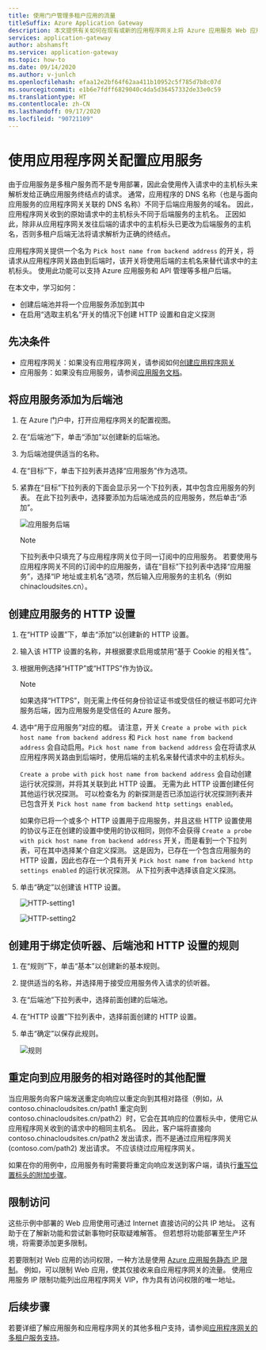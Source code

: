 ```yaml
---
title: 使用门户管理多租户应用的流量
titleSuffix: Azure Application Gateway
description: 本文提供有关如何在现有或新的应用程序网关上将 Azure 应用服务 Web 应用配置为后端池成员的指导。
services: application-gateway
author: abshamsft
ms.service: application-gateway
ms.topic: how-to
ms.date: 09/14/2020
ms.author: v-junlch
ms.openlocfilehash: efaa12e2bf64f62aa411b10952c5f785d7b8c07d
ms.sourcegitcommit: e1b6e7fdff6829040c4da5d36457332de33e0c59
ms.translationtype: HT
ms.contentlocale: zh-CN
ms.lasthandoff: 09/17/2020
ms.locfileid: "90721109"
---
```

# <a name="configure-app-service-with-application-gateway"></a>使用应用程序网关配置应用服务

由于应用服务是多租户服务而不是专用部署，因此会使用传入请求中的主机标头来解析发给正确应用服务终结点的请求。 通常，应用程序的 DNS 名称（也是与面向应用服务的应用程序网关关联的 DNS 名称）不同于后端应用服务的域名。 因此，应用程序网关收到的原始请求中的主机标头不同于后端服务的主机名。 正因如此，除非从应用程序网关发往后端的请求中的主机标头已更改为后端服务的主机名，否则多租户后端无法将请求解析为正确的终结点。

应用程序网关提供一个名为 `Pick host name from backend address` 的开关，将请求从应用程序网关路由到后端时，该开关将使用后端的主机名来替代请求中的主机标头。 使用此功能可以支持 Azure 应用服务和 API 管理等多租户后端。 

在本文中，学习如何：

- 创建后端池并将一个应用服务添加到其中
- 在启用“选取主机名”开关的情况下创建 HTTP 设置和自定义探测

## <a name="prerequisites"></a>先决条件

- 应用程序网关：如果没有应用程序网关，请参阅如何[创建应用程序网关](/application-gateway/quick-create-portal)
- 应用服务：如果没有应用服务，请参阅[应用服务文档](/app-service/)。

## <a name="add-app-service-as-backend-pool"></a>将应用服务添加为后端池

1. 在 Azure 门户中，打开应用程序网关的配置视图。

2. 在“后端池”下，单击“添加”以创建新的后端池。 

3. 为后端池提供适当的名称。 

4. 在“目标”下，单击下拉列表并选择“应用服务”作为选项。 

5. 紧靠在“目标”下拉列表的下面会显示另一个下拉列表，其中包含应用服务的列表。 在此下拉列表中，选择要添加为后端池成员的应用服务，然后单击“添加”。

   ![应用服务后端](./media/configure-web-app-portal/backendpool.png)
   
   > [!NOTE]
   > 下拉列表中只填充了与应用程序网关位于同一订阅中的应用服务。 若要使用与应用程序网关不同的订阅中的应用服务，请在“目标”下拉列表中选择“应用服务”，选择“IP 地址或主机名”选项，然后输入应用服务的主机名（例如   chinacloudsites.cn）。

## <a name="create-http-settings-for-app-service"></a>创建应用服务的 HTTP 设置

1. 在“HTTP 设置”下，单击“添加”以创建新的 HTTP 设置。 

2. 输入该 HTTP 设置的名称，并根据要求启用或禁用“基于 Cookie 的相关性”。

3. 根据用例选择“HTTP”或“HTTPS”作为协议。 

   > [!NOTE]
   > 如果选择“HTTPS”，则无需上传任何身份验证证书或受信任的根证书即可允许服务后端，因为应用服务是受信任的 Azure 服务。

4. 选中“用于应用服务”对应的框。 请注意，开关 `Create a probe with pick host name from backend address` 和 `Pick host name from backend address` 会自动启用。`Pick host name from backend address` 会在将请求从应用程序网关路由到后端时，使用后端的主机名来替代请求中的主机标头。  

   `Create a probe with pick host name from backend address` 会自动创建运行状况探测，并将其关联到此 HTTP 设置。 无需为此 HTTP 设置创建任何其他运行状况探测。 可以检查名为 <HTTP Setting name><Unique GUID> 的新探测是否已添加运行状况探测列表并已包含开关 `Pick host name from backend http settings enabled`。

   如果你已将一个或多个 HTTP 设置用于应用服务，并且这些 HTTP 设置使用的协议与正在创建的设置中使用的协议相同，则你不会获得 `Create a probe with pick host name from backend address` 开关，而是看到一个下拉列表，可在其中选择某个自定义探测。 这是因为，已存在一个包含应用服务的 HTTP 设置，因此也存在一个具有开关 `Pick host name from backend http settings enabled` 的运行状况探测。 从下拉列表中选择该自定义探测。

5. 单击“确定”以创建该 HTTP 设置。

   ![HTTP-setting1](./media/configure-web-app-portal/http-setting1.png)

   ![HTTP-setting2](./media/configure-web-app-portal/http-setting2.png)



## <a name="create-rule-to-tie-the-listener-backend-pool-and-http-setting"></a>创建用于绑定侦听器、后端池和 HTTP 设置的规则

1. 在“规则”下，单击“基本”以创建新的基本规则。 

2. 提供适当的名称，并选择用于接受应用服务传入请求的侦听器。

3. 在“后端池”下拉列表中，选择前面创建的后端池。

4. 在“HTTP 设置”下拉列表中，选择前面创建的 HTTP 设置。

5. 单击“确定”以保存此规则。

   ![规则](./media/configure-web-app-portal/rule.png)

## <a name="additional-configuration-in-case-of-redirection-to-app-services-relative-path"></a>重定向到应用服务的相对路径时的其他配置

当应用服务向客户端发送重定向响应以重定向到其相对路径（例如，从 contoso.chinacloudsites.cn/path1 重定向到 contoso.chinacloudsites.cn/path2）时，它会在其响应的位置标头中，使用它从应用程序网关收到的请求中的相同主机名。 因此，客户端将直接向 contoso.chinacloudsites.cn/path2 发出请求，而不是通过应用程序网关 (contoso.com/path2) 发出请求。 不应该绕过应用程序网关。

如果在你的用例中，应用服务有时需要将重定向响应发送到客户端，请执行[重写位置标头的附加步骤](/application-gateway/troubleshoot-app-service-redirection-app-service-url#sample-configuration)。

## <a name="restrict-access"></a>限制访问

这些示例中部署的 Web 应用使用可通过 Internet 直接访问的公共 IP 地址。 这有助于在了解新功能和尝试新事物时获取疑难解答。 但若想将功能部署至生产环境，将需要添加更多限制。

若要限制对 Web 应用的访问权限，一种方法是使用 [Azure 应用服务静态 IP 限制](../app-service/app-service-ip-restrictions.md)。 例如，可以限制 Web 应用，使其仅接收来自应用程序网关的流量。 使用应用服务 IP 限制功能列出应用程序网关 VIP，作为具有访问权限的唯一地址。

## <a name="next-steps"></a>后续步骤

若要详细了解应用服务和应用程序网关的其他多租户支持，请参阅[应用程序网关的多租户服务支持](/application-gateway/application-gateway-web-app-overview)。


